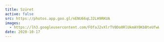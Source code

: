 ```yaml
---
title: Szüret
active: false
src: https://photos.app.goo.gl/nENU66qLJ2LH9RKUA
images:
  - https://lh3.googleusercontent.com/FOfaJ2vXlrTV0Do0RlUkmAY0KbBteUfwWF0ouww30BFVZCLoYM8Nuo_dy2MiNy1sN8vGQLRSlB5_vDUGo6Ujs5E_9iZdM7WIS5kkFpe2WJN7HPKUdl3dRqp5-UuyxNoXlXS3pJSIEw
date: 2020-10-17
---
```

